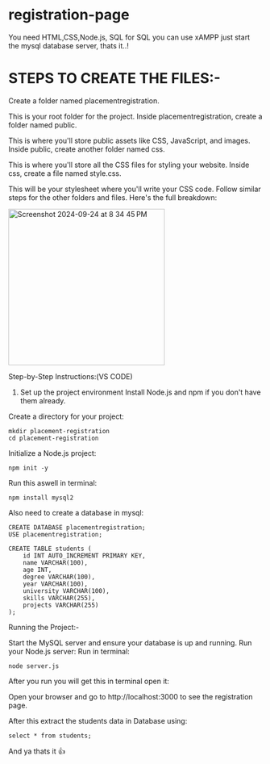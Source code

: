 # registration-page

You need HTML,CSS,Node.js, SQL
for SQL you can use xAMPP
just start the mysql database server, thats it..!

# STEPS TO CREATE THE FILES:-

Create a folder named placementregistration.

This is your root folder for the project.
Inside placementregistration, create a folder named public.

This is where you'll store public assets like CSS, JavaScript, and images.
Inside public, create another folder named css.

This is where you'll store all the CSS files for styling your website.
Inside css, create a file named style.css.

This will be your stylesheet where you'll write your CSS code.
Follow similar steps for the other folders and files. Here's the full breakdown:

<img width="310" alt="Screenshot 2024-09-24 at 8 34 45 PM" src="https://github.com/user-attachments/assets/c5f9296b-7c19-4db3-b18d-62402d994511">

Step-by-Step Instructions:(VS CODE)

1. Set up the project environment
Install Node.js and npm if you don't have them already.

Create a directory for your project:
```
mkdir placement-registration
cd placement-registration
```
Initialize a Node.js project:
```
npm init -y
```
Run this aswell in terminal:
```
npm install mysql2
```
Also need to create a database in mysql:
```
CREATE DATABASE placementregistration;
USE placementregistration;

CREATE TABLE students (
    id INT AUTO_INCREMENT PRIMARY KEY,
    name VARCHAR(100),
    age INT,
    degree VARCHAR(100),
    year VARCHAR(100),
    university VARCHAR(100),
    skills VARCHAR(255),
    projects VARCHAR(255)
);
```
Running the Project:-

Start the MySQL server and ensure your database is up and running.
Run your Node.js server:
Run in terminal:
```
node server.js
```
After you run you will get this in terminal open it:

Open your browser and go to http://localhost:3000 to see the registration page.

After this extract the students data in Database using:
```
select * from students;
```
And ya thats it 👍


